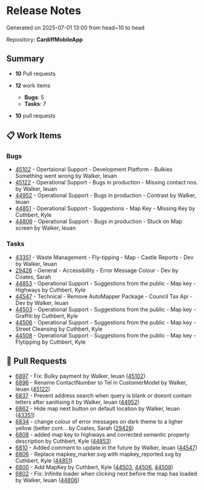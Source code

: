 # Release Notes

Generated on 2025-07-01 13:00 from head~10 to head

Repository: **CardiffMobileApp**

## Summary  
- **10** Pull requests
- **12** work items
    - **Bugs**: 5
    - **Tasks**: 7

- **10** pull requests

## 📋 Work Items
### Bugs
- [45102](https://dev.azure.com/cardiffcouncilict/_apis/wit/workItems/45102) - Opertaional Support - Development Platform - Bulkies Something went wrong by Walker, Ieuan
- [45122](https://dev.azure.com/cardiffcouncilict/_apis/wit/workItems/45122) - Operational Support - Bugs in production - Missing contact nos. by Walker, Ieuan
- [44952](https://dev.azure.com/cardiffcouncilict/_apis/wit/workItems/44952) - Operational Support - Bugs in production - Contrast by Walker, Ieuan
- [44851](https://dev.azure.com/cardiffcouncilict/_apis/wit/workItems/44851) - Operational Support - Suggestions - Map Key - Missing Key by Cuthbert, Kyle
- [44806](https://dev.azure.com/cardiffcouncilict/_apis/wit/workItems/44806) - Operational Support - Bugs in production - Stuck on Map screen by Walker, Ieuan
### Tasks
- [43351](https://dev.azure.com/cardiffcouncilict/_apis/wit/workItems/43351) - Waste Management - Fly-tipping - Map - Castle Reports - Dev by Walker, Ieuan
- [29426](https://dev.azure.com/cardiffcouncilict/_apis/wit/workItems/29426) - General - Accessibility - Error Message Colour - Dev by Coates, Sarah
- [44853](https://dev.azure.com/cardiffcouncilict/_apis/wit/workItems/44853) - Operational Support - Suggestions from the public - Map key - Highways by Cuthbert, Kyle
- [44547](https://dev.azure.com/cardiffcouncilict/_apis/wit/workItems/44547) - Technical - Remove AutoMapper Package - Council Tax Api - Dev by Walker, Ieuan
- [44503](https://dev.azure.com/cardiffcouncilict/_apis/wit/workItems/44503) - Operational Support - Suggestions from the public - Map key - Graffiti by Cuthbert, Kyle
- [44506](https://dev.azure.com/cardiffcouncilict/_apis/wit/workItems/44506) - Operational Support - Suggestions from the public - Map key - Street Cleansing by Cuthbert, Kyle
- [44508](https://dev.azure.com/cardiffcouncilict/_apis/wit/workItems/44508) - Operational Support - Suggestions from the public - Map key - Flytipping by Cuthbert, Kyle


## 🔀 Pull Requests

- [6897](url) - Fix: Bulky payment by Walker, Ieuan ([45102](https://dev.azure.com/cardiffcouncilict/_apis/wit/workItems/45102))
- [6896](url) - Rename ContactNumber to Tel in CustomerModel by Walker, Ieuan ([45122](https://dev.azure.com/cardiffcouncilict/_apis/wit/workItems/45122))
- [6837](url) - Prevent address search when query is blank or doesnt contain letters after sanitising it by Walker, Ieuan ([44952](https://dev.azure.com/cardiffcouncilict/_apis/wit/workItems/44952))
- [6862](url) - Hide map next button on default location by Walker, Ieuan ([43351](https://dev.azure.com/cardiffcouncilict/_apis/wit/workItems/43351))
- [6834](url) - change colour of error messages on dark theme to a ligher yellow (better cont... by Coates, Sarah ([29426](https://dev.azure.com/cardiffcouncilict/_apis/wit/workItems/29426))
- [6808](url) - added map key to highways and corrected semantic property description by Cuthbert, Kyle ([44853](https://dev.azure.com/cardiffcouncilict/_apis/wit/workItems/44853))
- [6810](url) - Added comment to update in the future by Walker, Ieuan ([44547](https://dev.azure.com/cardiffcouncilict/_apis/wit/workItems/44547))
- [6806](url) - Replace mapkey_marker.svg with mapkey_reported.svg by Cuthbert, Kyle ([44851](https://dev.azure.com/cardiffcouncilict/_apis/wit/workItems/44851))
- [6800](url) - Add MapKey by Cuthbert, Kyle ([44503](https://dev.azure.com/cardiffcouncilict/_apis/wit/workItems/44503), [44506](https://dev.azure.com/cardiffcouncilict/_apis/wit/workItems/44506), [44508](https://dev.azure.com/cardiffcouncilict/_apis/wit/workItems/44508))
- [6802](url) - Fix: Infinite loader when clicking next before the map has loaded by Walker, Ieuan ([44806](https://dev.azure.com/cardiffcouncilict/_apis/wit/workItems/44806))
